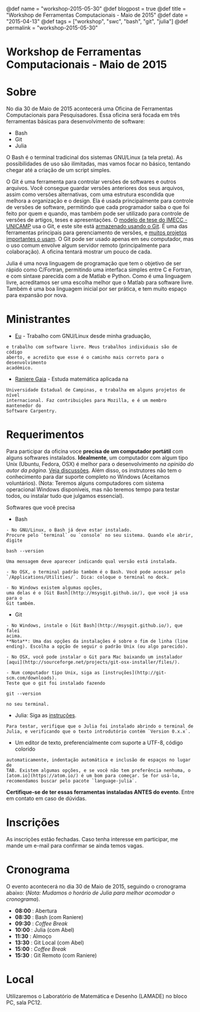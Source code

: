 @def name = "workshop-2015-05-30"
@def blogpost = true
@def title = "Workshop de Ferramentas Computacionais - Maio de 2015"
@def date = "2015-04-13"
@def tags = ["workshop", "swc", "bash", "git", "julia"]
@def permalink = "workshop-2015-05-30"

# Workshop de Ferramentas Computacionais - Maio de 2015


# Sobre

No dia 30 de Maio de 2015 acontecerá uma Oficina de Ferramentas Computacionais
para Pesquisadores.
Essa oficina será focada em três ferramentas básicas para desenvolvimento de
software:

  - Bash
  - Git
  - Julia

O Bash é o terminal tradicinal dos sistemas GNU/Linux (a tela preta).
As possibilidades de uso são ilimitadas, mas vamos focar no básico,
tentando chegar até a criação de um script simples.

O Git é uma ferramenta para controlar versões de softwares e outros arquivos.
Você consegue guardar versões anteriores dos seus arquivos, assim como versões
alternativas, com uma estrutura escondida que melhora a organização e o design.
Ela é usada principalmente para controle de versões de software, permitindo que
cada programador saiba o que foi feito por quem e quando, mas também pode ser
utilizado para controle de versões de artigos, teses e apresentações.
O [modelo de tese do IMECC - UNICAMP](https://github.com/lpoo/modelo_tese_imecc)
usa o Git, e este site está [armazenado usando o
Git](https://github.com/abelsiqueira/abelsiqueira.github.io).
É uma das ferramentas principais para gerenciamento de versões, e [muitos
projetos importantes o usam](https://git.wiki.kernel.org/index.php/GitProjects).
O Git pode ser usado apenas em seu computador, mas o uso comum envolve algum
servidor remoto (principalmente para colaboração). A oficina tentará mostrar um
pouco de cada.

Julia é uma nova linguagem de programação que tem o objetivo de ser rápido como
C/Fortran, permitindo uma interfaca simples entre C e Fortran, e com sintaxe
parecida com a de Matlab e Python.
Como é uma linguagem livre, acreditamos ser uma escolha melhor que o Matlab para
software livre.
Também é uma boa linguagem inicial por ser prática, e tem muito espaço para
expansão por nova.

# Ministrantes

  - [Eu]({{local_prefix}}/) - Trabalho com GNU/Linux desde minha graduação,
```
e trabalho com software livre. Meus trabalhos individuais são de código
aberto, e acredito que esse é o caminho mais correto para o desenvolvimento
acadêmico.
```
  - [Raniere Gaia](http://rgaiacs.com/) - Estuda matemática aplicada na
```
Universidade Estadual de Campinas, e trabalha em alguns projetos de nível
internacional. Faz contribuições para Mozilla, e é um membro mantenedor do
Software Carpentry.
```

# Requerimentos

Para participar da oficina voce **precisa de um computador portátil**
com alguns softwares instalados.
**Idealmente**, um computador com algum tipo Unix (Ubuntu, Fedora, OSX) é melhor
para o desenvolvimento _na opinião do autor da página_.
[Veja
discussões](http://www.quora.com/Is-it-important-for-modern-programmers-to-know-use-Unix-Why).
Além disso, os instrutores não tem o conhecimento para dar suporte completo no
Windows (Aceitamos voluntários).
(Nota: Teremos alguns computadores com sistema operacional Windows disponíveis,
mas não teremos tempo para testar todos, ou instalar tudo que julgamos
essencial).

Softwares que você precisa

  - Bash
```
- No GNU/Linux, o Bash já deve estar instalado.
Procure pelo `terminal` ou `console` no seu sistema. Quando ele abrir,
digite
```

```
bash --version
```

```
Uma mensagem deve aparecer indicando qual versão está instalada.
```

```
- No OSX, o terminal padrão também é o Bash. Você pode acessar pelo
`/Applications/Utilities/`. Dica: coloque o terminal no dock.
```

```
- No Windows existem algumas opções,
uma delas é o [Git Bash](http://msysgit.github.io/), que você já usa para o
Git também.
```

  - Git
```
- No Windows, instale o [Git Bash](http://msysgit.github.io/), que falei
acima.
**Nota**: Uma das opções da instalações é sobre o fim de linha (line
ending). Escolha a opção de seguir o padrão Unix (ou algo parecido).
```

```
- No OSX, você pode instalar o Git para Mac baixando um instalador
[aqui](http://sourceforge.net/projects/git-osx-installer/files/).
```

```
- Num computador tipo Unix, siga as [instruções](http://git-scm.com/downloads).
Teste que o git foi instalado fazendo
```

```
git --version
```

```
no seu terminal.
```

  - Julia: Siga as [instruções](http://julialang.org/downloads/).
```
Para testar, verifique que o Julia foi instalado abrindo o terminal de
Julia, e verificando que o texto introdutório contém `Version 0.x.x`.
```

  - Um editor de texto, preferencialmente com suporte a UTF-8, código colorido
```
automaticamente, indentação automática e inclusão de espaços no lugar de
TAB. Existem algumas opções, e se você não tem preferência nenhuma, o
[atom.io](https://atom.io/) é um bom para começar. Se for usá-lo,
recomendamos buscar pelo pacote `language-julia`.
```

**Certifique-se de ter essas ferramentas instaladas ANTES do evento**. Entre em
contato em caso de dúvidas.

# Inscrições

As inscrições estão fechadas. Caso tenha interesse em participar, me mande um
e-mail para confirmar se ainda temos vagas.

# Cronograma

O evento acontecerá no dia 30 de Maio de 2015, seguindo o cronograma abaixo:
(*Nota: Mudamos o horário de Julia para melhor acomodar o cronograma*).

  - **08:00** : Abertura
  - **08:30** : Bash (com Raniere)
  - **09:30** : _Coffee Break_
  - **10:00** : Julia (com Abel)
  - **11:30** : Almoço
  - **13:30** : Git Local (com Abel)
  - **15:00** : _Coffee Break_
  - **15:30** : Git Remoto (com Raniere)

# Local

Utilizaremos o Laboratório de Matemática e Desenho (LAMADE) no bloco PC, sala
PC12.

